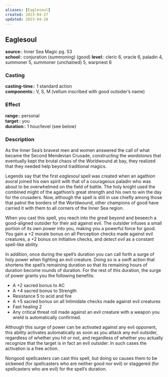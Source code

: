 ```yaml
---
aliases: [Eaglesoul]
created: 2023-04-27
updated: 2023-04-28
---
```


## Eaglesoul

**source**:: Inner Sea Magic pg. 53  
**school**:: conjuration (summoning) (good)
**level**:: cleric 6, oracle 6, paladin 4, summoner 5, summoner (unchained) 5, warpriest 6

### Casting

**casting-time**:: 1 standard action  
**components**:: V, S, M (vellum inscribed with good outsider’s name)

### Effect

**range**:: personal  
**target**:: you  
**duration**:: 1 hour/level (see below)

### Description

As the Inner Sea’s bravest men and women answered the call of what became the Second Mendevian Crusade, constructing the *wardstones* that eventually kept the brutal chaos of the Worldwound at bay, they realized that they needed help beyond traditional magics.  
  
Legends say that the first *eaglesoul* spell was created when an agathion avoral joined his own spirit with that of a courageous paladin who was about to be overwhelmed on the field of battle. The holy knight used the combined might of the agathion’s great strength and his own to win the day for the crusaders. Now, although the spell is still in use chiefly among those that patrol the borders of the Worldwound, other champions of good have carried it with them to all corners of the Inner Sea region.  
  
When you cast this spell, you reach into the great beyond and beseech a good-aligned outsider for their aid against evil. The outsider infuses a small portion of its own power into you, making you a powerful force for good. You gain a +2 morale bonus on all Perception checks made against evil creatures, a +2 bonus on Initiative checks, and *detect evil* as a constant spell-like ability.  
  
In addition, once during the spell’s duration you can call forth a surge of holy power when fighting an evil creature. Doing so is a swift action that shortens the spell’s remaining duration so that its remaining hours of duration become rounds of duration. For the rest of this duration, the surge of power grants you the following benefits:

-   A +2 sacred bonus to AC
-   A +4 sacred bonus to Strength
-   Resistance 5 to acid and fire
-   A +5 sacred bonus on all Intimidate checks made against evil creatures
-   Fast healing 2
-   Any critical threat roll made against an evil creature with a weapon you wield is automatically confirmed.

Although this surge of power can be activated against any evil opponent, this ability activates automatically as soon as you attack any evil outsider, regardless of whether you hit or not, and regardless of whether you actually recognize that the target is in fact an evil outsider. In such cases the activation is a free action.  
  
Nongood spellcasters can cast this spell, but doing so causes them to be sickened (for spellcasters who are neither good nor evil) or staggered (for spellcasters who are evil) for the spell’s duration.
